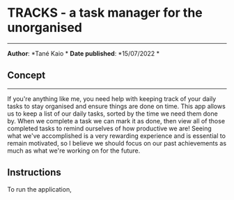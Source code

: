 # **TRACKS** - a task manager for the unorganised
****
**Author**: *Tané Kaio  *
**Date published**: *15/07/2022  *

## Concept
****
If you're anything like me, you need help with keeping track of your daily tasks to stay organised and ensure things are done on time. This app allows us to keep a list of our daily tasks, sorted by the time we need them done by. When we complete a task we can mark it as done, then view all of those completed tasks to remind ourselves of how productive we are! Seeing what we've accomplished is a very rewarding experience and is essential to remain motivated, so I believe we should focus on our past achievements as much as what we're working on for the future. 

## Instructions  
To run the application,


